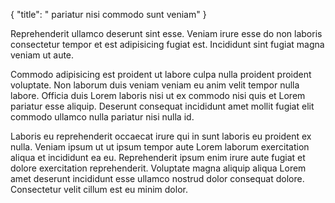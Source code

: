 {
  "title": " pariatur nisi commodo sunt veniam"
}

Reprehenderit ullamco deserunt sint esse. Veniam irure esse do non laboris consectetur tempor et est adipisicing fugiat est. Incididunt sint fugiat magna veniam ut aute.

Commodo adipisicing est proident ut labore culpa nulla proident proident voluptate. Non laborum duis veniam veniam eu anim velit tempor nulla labore. Officia duis Lorem laboris nisi ut ex commodo nisi quis et Lorem pariatur esse aliquip. Deserunt consequat incididunt amet mollit fugiat elit commodo ullamco nulla pariatur nisi nulla id.

Laboris eu reprehenderit occaecat irure qui in sunt laboris eu proident ex nulla. Veniam ipsum ut ut ipsum tempor aute Lorem laborum exercitation aliqua et incididunt ea eu. Reprehenderit ipsum enim irure aute fugiat et dolore exercitation reprehenderit. Voluptate magna aliquip aliqua Lorem amet deserunt incididunt esse ullamco nostrud dolor consequat dolore. Consectetur velit cillum est eu minim dolor.
